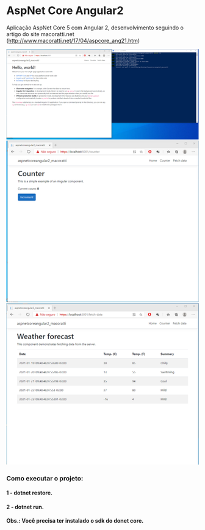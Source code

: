 # AspNet Core Angular2
Aplicação AspNet Core 5 com Angular 2, desenvolvimento seguindo o artigo do site macoratti.net (http://www.macoratti.net/17/04/aspcore_ang21.htm)

![001](https://github.com/rodrigorangeldev/AspNet_Core_Angular2/blob/main/001.png)
![001](https://github.com/rodrigorangeldev/AspNet_Core_Angular2/blob/main/002.png)
![001](https://github.com/rodrigorangeldev/AspNet_Core_Angular2/blob/main/003.png)

### Como executar o projeto:
#### 1 - dotnet restore.
#### 2 - dotnet run.

#### Obs.: Você precisa ter instalado o sdk do donet core.
